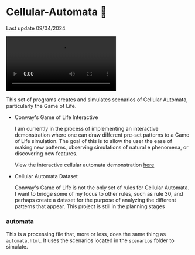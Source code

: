 # Cellular-Automata 🔬
Last update 09/04/2024

![](https://user-images.githubusercontent.com/35543500/111094823-74c67200-8512-11eb-912b-8e90c0995334.mp4)


This set of programs creates and simulates scenarios of Cellular Automata, particularly the Game of Life. 

* Conway's Game of Life Interactive

    I am currently in the process of implementing an interactive demonstration where one can draw different pre-set patterns to a Game of Life simulation. The goal of this is to allow the user the ease of making new patterns, observing simulations of natural e
    phenomena, or discovering new features.

    View the interactive cellular automata demonstration [here](https://kcelebi.github.io/cellular-automata/visualize/inter.html)

* Cellular Automata Dataset

    Conway's Game of Life is not the only set of rules for Cellular Automata. I want to bridge some of my focus to other rules, such as rule 30, and perhaps create a dataset for the purpose of analyzing the different patterns that appear. This project is still in the planning stages


### automata

This is a processing file that, more or less, does the same thing as ``automata.html``. It uses the scenarios located in the ``scenarios`` folder to simulate.
